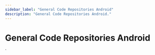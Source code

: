 ```yaml
---
sidebar_label: "General Code Repositories Android"
description: "General Code Repositories Android."
---
```


# General Code Repositories Android


`